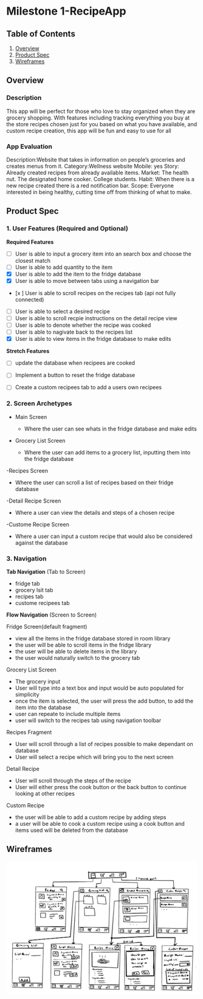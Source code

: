 # Milestone 1-RecipeApp

## Table of Contents

1. [Overview](#Overview)
1. [Product Spec](#Product-Spec)
1. [Wireframes](#Wireframes)

## Overview

### Description

This app will be perfect for those who love to stay organized when they are grocery shopping. With features including tracking everything you buy at the store
recipes chosen just for you based on what you have available, and custom recipe creation, this app will be fun and easy to use for all

### App Evaluation

Description:Website that takes in information on people’s groceries and creates menus from it.
Category:Wellness website
Mobile: yes
Story: Already created recipes from already available items.
Market: The health nut. The designated home cooker. College students.
Habit: When there is a new recipe created there is a red notification bar.
Scope: Everyone interested in being healthy, cutting time off from thinking of what to make.

## Product Spec

### 1. User Features (Required and Optional)

**Required Features**

- [ ] User is able to input a grocery item into an search box and choose the closest match
- [ ] User is able to add quantity to the item
- [x] User is able to add the item to the fridge database
- [x] User is able to move between tabs using a navigation bar
- [x ] User is able to scroll recipes on the recipes tab (api not fully connected)
- [ ] User is able to select a desired recipe
- [ ] User is able to scroll recpie instructions on the detail recipe view
- [ ] User is able to denote whether the recipe was cooked 
- [ ] User is able to nagivate back to the recipes list
- [x] User is able to view items in the fridge database to make edits

**Stretch Features**

- [ ] update the database when recipees are cooked 
- [ ] Implement a button to reset the fridge database 
- [ ] Create a custom recipees tab to add a users own recipees


### 2. Screen Archetypes

- Main Screen
  - Where the user can see whats in the fridge database and make edits
  
- Grocery List Screen
  - Where the user can add items to a grocery list, inputting them into the fridge database
  
 -Recipes Screen
  - Where the user can scroll a list of recipes based on their fridge database
  
 -Detail Recipe Screen
  - Where a user can view the details and steps of a chosen recipe
 
 -Custome Recipe Screen
  - Where a user can input a custom recipe that would also be considered against the database
 
### 3. Navigation

**Tab Navigation** (Tab to Screen)

* fridge tab
* grocery lsit tab
* recipes tab
* custome recipees tab

**Flow Navigation** (Screen to Screen)

Fridge Screen(default fragment)
- view all the items in the fridge database stored in room library
- the user will be able to scroll items in the fridge library
- the user will be able to delete items in the library 
- the user would naturally switch to the grocery tab 

Grocery List Screen
- The grocery input 
- User will type into a text box and input would be auto populated for simplicity
- once the item is selected, the user will press the add button, to add the item into the database
- user can repeate to include multiple items
- user will switch to the recipes tab using navigation toolbar

Recipes Fragment
- User will scroll through a list of recipes possible to make dependant on database
- User will select a recipe which will bring you to the next screen

Detail Recipe
- User will scroll through the steps of the recipe
- User will either press the cook button or the back button to continue looking at other recipes 

Custom Recipe
- the user will be able to add a custom recipe by adding steps 
- a user will be able to cook a custom recipe using a cook button and items used will be deleted from the database

## Wireframes


<img src="https://github.com/AndroidSpring2023FinalProject/RecipeApp/blob/main/RecipeWireFrameUpdated.jpg" width=600>

